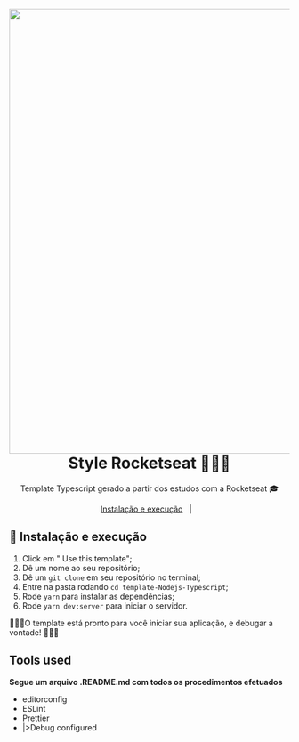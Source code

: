<h1 align="center">
  <br>
  <img src="https://github.com/jonaspereirar/template-typescript/blob/master/Type and node.jpg?raw=true" width="800px">
  <br>
  Style Rocketseat 🚀🚀🚀
  <br>
</h1>
<p align="center">Template Typescript gerado a partir dos estudos com a Rocketseat 🎓</p>

<p align="center">
  <a href="#-instalacao-e-execução">Instalação e execução</a>&nbsp;&nbsp;&nbsp;|&nbsp;&nbsp;&nbsp;
  </p>

  ## 🚀 Instalação e execução

1. Click em " Use this template";
2. Dê um nome ao seu repositório;
3. Dê um `git clone` em seu repositório no terminal;
4. Entre na pasta rodando `cd template-Nodejs-Typescript`;
5. Rode `yarn` para instalar as dependências;
6. Rode `yarn dev:server` para iniciar o servidor.

🚀🚀🚀O template está pronto para você iniciar sua aplicação, e debugar a vontade! 🚀🚀🚀

## Tools used
**Segue um arquivo .README.md com todos os procedimentos efetuados**
- editorconfig
- ESLint
- Prettier
- |>Debug configured
